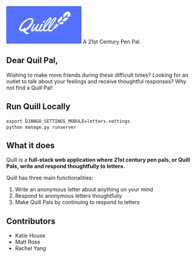 <img src="https://github.com/rachel58yang/OxfordDigiton2020/blob/master/letters/static/images/blue-full.png" style="width: 200px;">
A 21st Century Pen Pal.

## Dear Quil Pal,
Wishing to make more friends during these difficult times? Looking for an outlet to talk about your feelings and receive thoughtful responses? Why not find a Quill Pal! 

## Run Quill Locally
```
export DJANGO_SETTINGS_MODULE=letters.settings
python manage.py runserver
```

## What it does
Quill is a **full-stack web application where 21st century pen pals, or Quill Pals, write and respond thoughtfully to letters.**

Quill has three main functionalities:
1. Write an anonymous letter about anything on your mind
1. Respond to anonymous letters thoughtfully 
1. Make Quill Pals by continuing to respond to letters

## Contributors
* Katie House
* Matt Rose
* Rachel Yang
